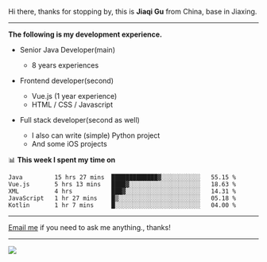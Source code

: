 Hi there, thanks for stopping by, this is **Jiaqi Gu** from China, base in Jiaxing.

---

**The following is my development experience.**

- Senior Java Developer(main)
  - 8 years experiences

- Frontend developer(second)
  - Vue.js (1 year experience)
  - HTML / CSS / Javascript
  
- Full stack developer(second as well)
  - I also can write (simple) Python project
  - And some iOS projects

📊 **This week I spent my time on**
<!--START_SECTION:waka-->
```text
Java         15 hrs 27 mins  █████████████▓░░░░░░░░░░░   55.15 % 
Vue.js       5 hrs 13 mins   ████▓░░░░░░░░░░░░░░░░░░░░   18.63 % 
XML          4 hrs           ███▓░░░░░░░░░░░░░░░░░░░░░   14.31 % 
JavaScript   1 hr 27 mins    █▒░░░░░░░░░░░░░░░░░░░░░░░   05.18 % 
Kotlin       1 hr 7 mins     █░░░░░░░░░░░░░░░░░░░░░░░░   04.00 % 
```
<!--END_SECTION:waka-->

---

[Email me](mailto:droidqw@gmail.com?subject=Hiring_from_GitHub) if you need to ask me anything., thanks!

---

![]( https://visitor-badge.glitch.me/badge?page_id=githubgujiaqi)
